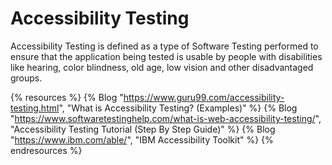 # Accessibility Testing

Accessibility Testing is defined as a type of Software Testing performed to ensure that the application being tested is usable by people with disabilities like hearing, color blindness, old age, low vision and other disadvantaged groups.

{% resources %}
  {% Blog "https://www.guru99.com/accessibility-testing.html", "What is Accessibility Testing? (Examples)" %}
  {% Blog "https://www.softwaretestinghelp.com/what-is-web-accessibility-testing/", "Accessibility Testing Tutorial (Step By Step Guide)" %}
  {% Blog "https://www.ibm.com/able/", "IBM Accessibility Toolkit" %}
{% endresources %}

